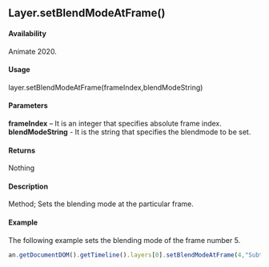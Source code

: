## Layer.setBlendModeAtFrame()

#### Availability

Animate 2020.

#### Usage

layer.setBlendModeAtFrame(frameIndex,blendModeString) 

#### Parameters

**frameIndex** – It is an integer that specifies absolute frame index.
**blendModeString** - It is the string that specifies the blendmode to be set.

#### Returns

Nothing

#### Description

Method; Sets the blending mode at the particular frame.

#### Example

The following example sets the blending mode of the frame number 5.

```javascript
an.getDocumentDOM().getTimeline().layers[0].setBlendModeAtFrame(4,"Subtract");
```

